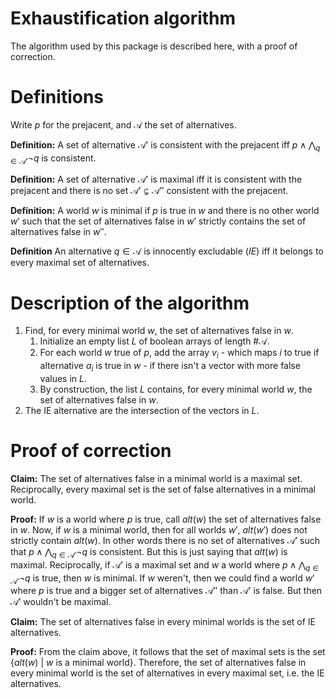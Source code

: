 Exhaustification algorithm
===============================

The algorithm used by this package is described here, with a proof of correction.

# Definitions

Write $p$ for the prejacent, and $\mathcal A$ the set of alternatives. 

**Definition:** A set of alternative $\mathcal A'$ is consistent with the prejacent iff $p \wedge \bigwedge_{q\in\mathcal A'}\neg q$ is consistent.

**Definition:** A set of alternative $\mathcal A'$ is maximal iff it is consistent with the prejacent and there is no set $\mathcal A'\subsetneq \mathcal A''$ consistent with the prejacent.

**Definition:** A world *w* is minimal if *p* is true in *w* and there is no other world $w'$ such that the set of alternatives false in $w'$ strictly contains the set of alternatives false in $w''$.

**Definition** An alternative $q\in\mathcal A$ is innocently excludable (*IE*) iff it belongs to every maximal set of alternatives.

# Description of the algorithm
  1. Find, for every minimal world $w$, the set of alternatives false in $w$.
      1. Initialize an empty list $L$ of boolean arrays of length $\#\mathcal A$.
      2. For each world $w$ true of $p$, add the array $v_i$ - which maps $i$ to true if alternative $a_i$ is true in $w$ - if there isn't a vector with more false values in $L$.
      3. By construction, the list $L$ contains, for every minimal world $w$, the set of alternatives false in $w$.
  2. The IE alternative are the intersection of the vectors in $L$.

# Proof of correction

**Claim:** The set of alternatives false in a minimal world is a maximal set. Reciprocally, every maximal set is the set of false alternatives in a minimal world.

**Proof:** 
If $w$ is a world where $p$ is true, call $alt(w)$ the set of alternatives false in $w$. Now, if $w$ is a minimal world, then for all worlds $w'$, $alt(w')$ does not strictly contain $alt(w)$. In other words there is no set of alternatives $\mathcal A'$ such that $p \wedge \bigwedge_{q\in\mathcal A'}\neg q$ is consistent. But this is just saying that $alt(w)$ is maximal.
Reciprocally, if $\mathcal A'$ is a maximal set and $w$ a world where $p \wedge \bigwedge_{q\in\mathcal A'}\neg q$ is true, then $w$ is minimal. If $w$ weren't, then we could find a world $w'$ where $p$ is true and a bigger set of alternatives $\mathcal A''$ than $\mathcal A'$ is false. But then $\mathcal A'$ wouldn't be maximal.

**Claim:** The set of alternatives false in every minimal worlds is the set of IE alternatives.

**Proof:** From the claim above, it follows that the set of maximal sets is the set $\left\lbrace alt(w)\ \middle|\ w\text{ is a minimal world}\right\rbrace$. Therefore, the set of alternatives false in every minimal world is the set of alternatives in every maximal set, i.e. the IE alternatives.

